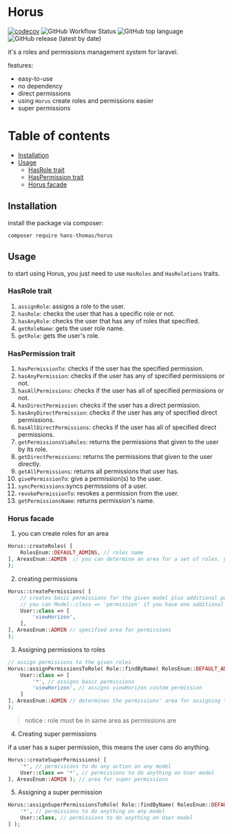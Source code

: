 # Horus

[![codecov](https://codecov.io/gh/hans-thomas/horus/branch/master/graph/badge.svg?token=X1D6I0JLSZ)](https://codecov.io/gh/hans-thomas/horus)
![GitHub Workflow Status](https://img.shields.io/github/actions/workflow/status/hans-thomas/horus/php.yml)
![GitHub top language](https://img.shields.io/github/languages/top/hans-thomas/horus)
![GitHub release (latest by date)](https://img.shields.io/github/v/release/hans-thomas/horus)

it's a roles and permissions management system for laravel.

features:

- easy-to-use
- no dependency
- direct permissions
- using `Horus` create roles and permissions easier
- super permissions

# Table of contents

- [Installation](#installation)
- [Usage](#usage)
    - [HasRole trait](#hasrole-trait)
    - [HasPermission trait](#haspermission-trait)
    - [Horus facade](#horus-facade)

## Installation

install the package via composer:

```shell
composer require hans-thomas/horus
```

## Usage

to start using Horus, you just need to use `HasRoles` and `HasRelations` traits.

### HasRole trait

1. `assignRole`: assigns a role to the user.
2. `hasRole`: checks the user that has a specific role or not.
3. `hasAnyRole`: checks the user that has any of roles that specified.
4. `getRoleName`: gets the user role name.
5. `getRole`: gets the user's role.

### HasPermission trait

1. `hasPermissionTo`: checks if the user has the specified permission.
2. `hasAnyPermission`: checks if the user has any of specified permissions or not.
3. `hasAllPermissions`: checks if the user has all of specified permissions or not.
4. `hasDirectPermission`: checks if the user has a direct permission.
5. `hasAnyDirectPermission`: checks if the user has any of specified direct permissions.
6. `hasAllDirectPermissions`: checks if the user has all of specified direct permissions.
7. `getPermissionsViaRoles`: returns the permissions that given to the user by its role.
8. `getDirectPermissions`: returns the permissions that given to the user directly.
9. `getAllPermissions`: returns all permissions that user has.
10. `givePermissionTo`: give a permission(s) to the user.
11. `syncPermissions`:syncs permissions of a user.
12. `revokePermissionTo`: revokes a permission from the user.
13. `getPermissionsName`: returns permission's name.

### Horus facade

1. you can create roles for an area

```php
Horus::createRoles( [
    RolesEnum::DEFAULT_ADMINS, // roles name
], AreasEnum::ADMIN  // you can determine an area for a set of roles. you can assign permissions with same area to a role
);
```

2. creating permissions

```php
Horus::createPermissions( [
    // creates basic permissions for the given model plus additional permissions [ 'viewRelation', 'viewAuthor' ]
    // you can Model::class => 'permission' if you have one additional permission
    User::class => [
        'viewHorizon',
    ],
], AreasEnum::ADMIN // specified area for permissions
);
```

3. Assigning permissions to roles

```php
// assign permissions to the given roles
Horus::assignPermissionsToRole( Role::findByName( RolesEnum::DEFAULT_ADMINS, AreasEnum::ADMIN ), [
    User::class => [
        '*', // assigns basic permissions
        'viewHorizon', // assigns viewHorizon custom permission
    ]
], AreasEnum::ADMIN // determines the permissions' area for assigning to the role
);
```

> notice : role must be in same area as permissions are

4. Creating super permissions

if a user has a super permission, this means the user cans do anything.

```php
Horus::createSuperPermissions( [
    '*', // permissions to do any action on any model
    User::class => '*', // permissions to do anything on User model
], AreasEnum::ADMIN ); // area for super permissions
```

5. Assigning a super permission

```php
Horus::assignSuperPermissionsToRole( Role::findByName( RolesEnum::DEFAULT_ADMINS, AreasEnum::ADMIN ), [
    '*', // permissions to do anything on any model
    User::class, // permissions to do anything on User model
] );
```